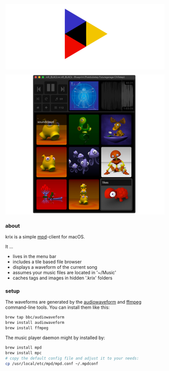 ![krix](img/banner.png)

![screenshot](img/krix1.png)

### about

krix is a simple [mpd](https://www.musicpd.org/)-client for macOS.

It ...
- lives in the menu bar
- includes a tile based file browser
- displays a waveform of the current song
- assumes your music files are located in '~/Music'
- caches tags and images in hidden '.krix' folders

### setup

The waveforms are generated by the [audiowaveform](https://github.com/bbc/audiowaveform) and [ffmpeg](http://ffmpeg.org/) command-line tools.
You can install them like this:
```sh
brew tap bbc/audiowaveform
brew install audiowaveform
brew install ffmpeg
```

The music player daemon might by installed by:
```sh
brew install mpd
brew install mpc
# copy the default config file and adjust it to your needs:
cp /usr/local/etc/mpd/mpd.conf ~/.mpdconf 
```
